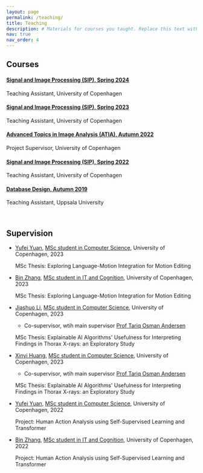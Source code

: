 ```yaml
---
layout: page
permalink: /teaching/
title: Teaching
description: # Materials for courses you taught. Replace this text with your description.
nav: true
nav_order: 4
---
```


## Courses

#### [Signal and Image Processing (SIP), Spring 2024](https://kurser.ku.dk/course/ndaa09027u/2023-2024)
Teaching Assistant, University of Copenhagen

<!-- - MSc Level
- NDAA09027U -->

#### [Signal and Image Processing (SIP), Spring 2023](https://kurser.ku.dk/course/ndaa09027u/2022-2023)
Teaching Assistant, University of Copenhagen

<!-- - MSc Level
- NDAA09027U -->

#### [Advanced Topics in Image Analysis (ATIA), Autumn 2022](https://kurser.ku.dk/course/ndak15013u/2022-2023)
Project Supervisor, University of Copenhagen

<!-- - MSc Level
- NDAK15013U -->

#### [Signal and Image Processing (SIP), Spring 2022](https://kurser.ku.dk/course/ndaa09027u/2021-2022)
Teaching Assistant, University of Copenhagen

<!-- - MSc Level
- NDAA09027U -->

#### [Database Design, Autumn 2019](https://www.uu.se/en/admissions/master/selma/kursplan/?kKod=1DL301)
Teaching Assistant, Uppsala University

<!-- - BSc Level
- 1DL301 -->

<br/>

## Supervision



- [Yufei Yuan](https://www.linkedin.com/in/yufei-yuan-904760235/), [MSc student in Computer Science](https://studies.ku.dk/masters/computer-science/), University of Copenhagen, 2023
    
    MSc Thesis: Exploring Language-Motion Integration for Motion Editing


- [Bin Zhang](https://www.linkedin.com/in/bin-zhang-a4a435236/), [MSc student in IT and Cognition](https://studies.ku.dk/masters/it-and-cognition/), University of Copenhagen, 2023
    
    MSc Thesis: Exploring Language-Motion Integration for Motion Editing
    


- [Jiashuo Li](https://www.linkedin.com/in/jiashuo-li-376a13231/), [MSc student in Computer Science](https://studies.ku.dk/masters/computer-science/), University of Copenhagen, 2023 
    - Co-supervisor, wtih main supervisor [Prof Tariq Osman Andersen](https://di.ku.dk/english/staff/?pure=en/persons/353044)
    
    MSc Thesis: Explainable AI Algorithms' Usefulness for Interpreting Findings in Thorax X-rays: an Exploratory Study 


- [Xinyi Huang](https://www.linkedin.com/in/xinyi-huang-384364231/), [MSc student in Computer Science](https://studies.ku.dk/masters/computer-science/), University of Copenhagen, 2023 
    - Co-supervisor, wtih main supervisor [Prof Tariq Osman Andersen](https://di.ku.dk/english/staff/?pure=en/persons/353044)
    
    MSc Thesis: Explainable AI Algorithms' Usefulness for Interpreting Findings in Thorax X-rays: an Exploratory Study 



- [Yufei Yuan](https://www.linkedin.com/in/yufei-yuan-904760235/), [MSc student in Computer Science](https://studies.ku.dk/masters/computer-science/), University of Copenhagen, 2022
    
    Project: Human Action Analysis using Self-Supervised Learning and Transformer


- [Bin Zhang](https://www.linkedin.com/in/bin-zhang-a4a435236/), [MSc student in IT and Cognition](https://studies.ku.dk/masters/it-and-cognition/), University of Copenhagen, 2022
    
    Project: Human Action Analysis using Self-Supervised Learning and Transformer